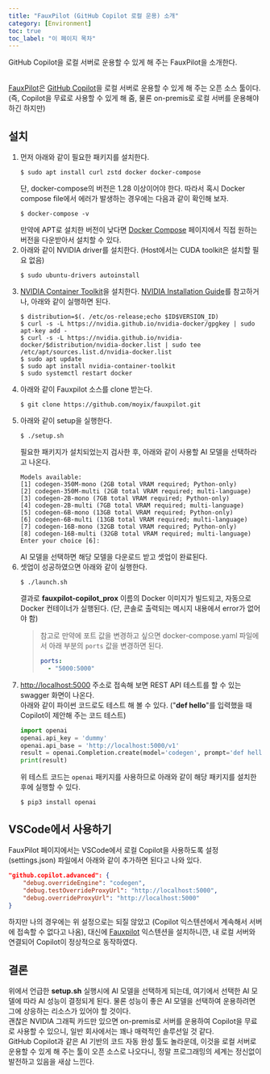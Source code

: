 ```yaml
---
title: "FauxPilot (GitHub Copilot 로컬 운용) 소개"
category: [Environment]
toc: true
toc_label: "이 페이지 목차"
---
```


GitHub Copilot을 로컬 서버로 운용할 수 있게 해 주는 FauxPilot을 소개한다.  
<br>

[FauxPilot](https://github.com/moyix/fauxpilot)은 [GitHub Copilot](https://github.com/features/copilot)을 로컬 서버로 운용할 수 있게 해 주는 오픈 소스 툴이다. (즉, Copilot을 무료로 사용할 수 있게 해 줌, 물론 on-premis로 로컬 서버를 운용해야 하긴 하지만)

## 설치
1. 먼저 아래와 같이 필요한 패키지를 설치한다.
   ```shell
   $ sudo apt install curl zstd docker docker-compose
   ```
   단, docker-compose의 버전은 1.28 이상이어야 한다. 따라서 혹시 Docker compose file에서 에러가 발생하는 경우에는 다음과 같이 확인해 보자.
   ```shell
   $ docker-compose -v
   ```
   만약에 APT로 설치한 버전이 낮다면 [Docker Compose](https://github.com/docker/compose/) 페이지에서 직접 원하는 버전을 다운받아서 설치할 수 있다.
1. 아래와 같이 NVIDIA driver를 설치한다. (Host에서는 CUDA toolkit은 설치할 필요 없음)
   ```shell
   $ sudo ubuntu-drivers autoinstall
   ```
1. [NVIDIA Container Toolkit](https://github.com/NVIDIA/nvidia-docker)을 설치한다. [NVIDIA Installation Guide](https://docs.nvidia.com/datacenter/cloud-native/container-toolkit/install-guide.html#docker)를 참고하거나, 아래와 같이 실행하면 된다.
   ```shell
   $ distribution=$(. /etc/os-release;echo $ID$VERSION_ID)
   $ curl -s -L https://nvidia.github.io/nvidia-docker/gpgkey | sudo apt-key add -
   $ curl -s -L https://nvidia.github.io/nvidia-docker/$distribution/nvidia-docker.list | sudo tee /etc/apt/sources.list.d/nvidia-docker.list
   $ sudo apt update
   $ sudo apt install nvidia-container-toolkit
   $ sudo systemctl restart docker
   ```
1. 아래와 같이 Fauxpilot 소스를 clone 받는다.
   ```shell
   $ git clone https://github.com/moyix/fauxpilot.git
   ```
1. 아래와 같이 setup을 실행한다.
   ```shell
   $ ./setup.sh
   ```
   필요한 패키지가 설치되었는지 검사한 후, 아래와 같이 사용할 AI 모델을 선택하라고 나온다.
   ```
   Models available:
   [1] codegen-350M-mono (2GB total VRAM required; Python-only)
   [2] codegen-350M-multi (2GB total VRAM required; multi-language)
   [3] codegen-2B-mono (7GB total VRAM required; Python-only)
   [4] codegen-2B-multi (7GB total VRAM required; multi-language)
   [5] codegen-6B-mono (13GB total VRAM required; Python-only)
   [6] codegen-6B-multi (13GB total VRAM required; multi-language)
   [7] codegen-16B-mono (32GB total VRAM required; Python-only)
   [8] codegen-16B-multi (32GB total VRAM required; multi-language)
   Enter your choice [6]:
   ```
   AI 모델을 선택하면 해당 모델을 다운로드 받고 셋업이 완료된다.
1. 셋업이 성공하였으면 아래와 같이 실행한다.
   ```shell
   $ ./launch.sh
   ```
   결과로 **fauxpilot-copilot_prox** 이름의 Docker 이미지가 빌드되고, 자동으로 Docker 컨테이너가 실행된다. (단, 콘솔로 출력되는 메시지 내용에서 error가 없어야 함)
   > 참고로 만약에 포트 값을 변경하고 싶으면 docker-compose.yaml 파일에서 아래 부분의 `ports` 값을 변경하면 된다.
   > ```yaml
   > ports:
   >   - "5000:5000"
   > ```
1. [http://localhost:5000](http://localhost:5000) 주소로 접속해 보면 REST API 테스트를 할 수 있는 swagger 화면이 나온다.  
   아래와 같이 파이썬 코드로도 테스트 해 볼 수 있다. ("**def hello**"를 입력했을 때 Copilot이 제안해 주는 코드 테스트)
   ```python
   import openai
   openai.api_key = 'dummy'
   openai.api_base = 'http://localhost:5000/v1'
   result = openai.Completion.create(model='codegen', prompt='def hello', max_tokens=16, temperature=0.1, stop=["\n\n"])
   print(result)
   ```
   위 테스트 코드는 `openai` 패키지를 사용하므로 아래와 같이 해당 패키지를 설치한 후에 실행할 수 있다.
   ```shell
   $ pip3 install openai
   ```

## VSCode에서 사용하기
FauxPilot 페이지에서는 VSCode에서 로컬 Copilot을 사용하도록 설정(settings.json) 파일에서 아래와 같이 추가하면 된다고 나와 있다.
```json
"github.copilot.advanced": {
    "debug.overrideEngine": "codegen",
    "debug.testOverrideProxyUrl": "http://localhost:5000",
    "debug.overrideProxyUrl": "http://localhost:5000"
}
```

하지만 나의 경우에는 위 설정으로는 되질 않았고 (Copilot 익스텐션에서 계속해서 서버에 접속할 수 없다고 나옴), 대신에 [Fauxpilot](https://marketplace.visualstudio.com/items?itemName=Venthe.fauxpilot) 익스텐션을 설치하니깐, 내 로컬 서버와 연결되어 Copilot이 정상적으로 동작하였다.

## 결론
위에서 언급한 **setup.sh** 실행시에 AI 모델을 선택하게 되는데, 여기에서 선택한 AI 모델에 따라 AI 성능이 결정되게 된다. 물론 성능이 좋은 AI 모델을 선택하여 운용하려면 그에 상응하는 리소스가 있어야 할 것이다.  
괜찮은 NVIDIA 그래픽 카드만 있으면 on-premis로 서버를 운용하여 Copilot을 무료로 사용할 수 있으니, 일반 회사에서는 꽤나 매력적인 솔루션일 것 같다.  
GitHub Copilot과 같은 AI 기반의 코드 자동 완성 툴도 놀라운데, 이것을 로컬 서버로 운용할 수 있게 해 주는 툴이 오픈 소스로 나오다니, 정말 프로그래밍의 세계는 정신없이 발전하고 있음을 새삼 느낀다.
